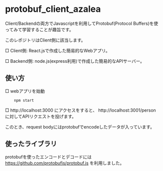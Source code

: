 # protobuf_client_azalea

Client/Backendの両方でJavascriptを利用してProtobuf(Protocol Buffers)を使ってみて学習することが趣旨です。

このレポジトリはClient側に該当します。

□ Client側: React.jsで作成した簡易的なWebアプリ。

□ Backend側: node.js(express利用)で作成した簡易的なAPIサーバー。


## 使い方
□ webアプリを始動
```
    npm start
```

□ http://localhost:3000 にアクセスをすると、 http://localhost:3001/person に対してAPIリクエストを投げます。

このとき、request bodyにはprotobufでencodeしたデータが入っています。


## 使ったライブラリ
protobufを使ったエンコードとデコードには https://github.com/protobufjs/protobuf.js を利用しました。